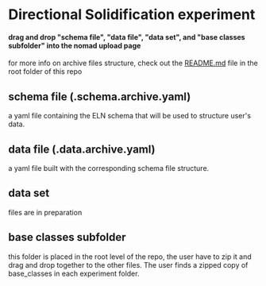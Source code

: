 # Directional Solidification experiment

#### drag and drop "schema file", "data file", "data set", and "base classes subfolder" into the nomad upload page 

for more info on archive files structure, check out the [README.md](https://github.com/FAIRmat-Experimental/Area_A_application_definitions/blob/main/README.md) file in the root folder of this repo

## schema file (.schema.archive.yaml)
  
a yaml file containing the ELN schema that will be used to structure user's data. 

## data file (.data.archive.yaml)

a yaml file built with the corresponding schema file structure. 

## data set 

files are in preparation

 ## base classes subfolder

this folder is placed in the root level of the repo, the user have to zip it and drag and drop together to the other files. The user finds a zipped copy of base_classes in each experiment folder.
